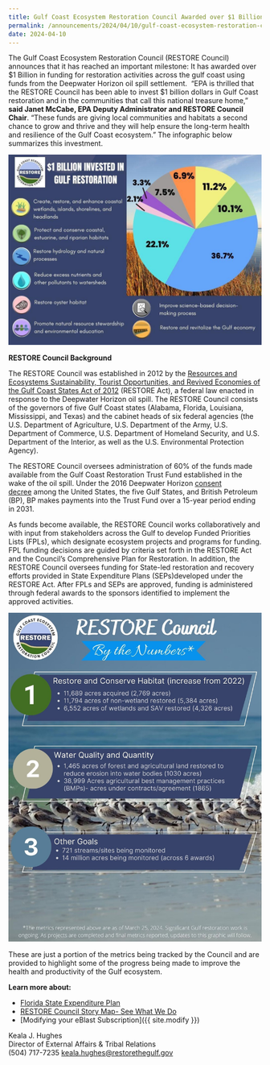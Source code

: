 ```yaml
---
title: Gulf Coast Ecosystem Restoration Council Awarded over $1 Billion  in Gulf Coast Restoration Activities
permalink: /announcements/2024/04/10/gulf-coast-ecosystem-restoration-council-awarded-over-1-billion-gulf-coast/
date: 2024-04-10
---
```


The Gulf Coast Ecosystem Restoration Council (RESTORE Council) announces that it has reached an important milestone: It has awarded over $1 Billion in funding for restoration activities across the gulf coast using funds from the Deepwater Horizon oil spill settlement.  “EPA is thrilled that the RESTORE Council has been able to invest $1 billion dollars in Gulf Coast restoration and in the communities that call this national treasure home,” **said Janet McCabe, EPA Deputy Administrator and RESTORE Council Chair**. “These funds are giving local communities and habitats a second chance to grow and thrive and they will help ensure the long-term health and resilience of the Gulf Coast ecosystem.” The infographic below summarizes this investment.

![Pie chart showing $1 billion invested in Gulf restoration](/img/1billion_gulfcoastrestoration_eblast.jpg)

**RESTORE Council Background**

The RESTORE Council was established in 2012 by the [Resources and Ecosystems Sustainability, Tourist Opportunities, and Revived Economies of the Gulf Coast States Act of 2012](https://gcc02.safelinks.protection.outlook.com/?url=https%3A%2F%2Fwww.govinfo.gov%2Fcontent%2Fpkg%2FPLAW-112publ141%2Fpdf%2FPLAW-112publ141.pdf&data=05%7C02%7Celwilson%40contractor.usgs.gov%7C8deb28fed54e45f7e4c408dc58b87a63%7C0693b5ba4b184d7b9341f32f400a5494%7C0%7C0%7C638482797043269267%7CUnknown%7CTWFpbGZsb3d8eyJWIjoiMC4wLjAwMDAiLCJQIjoiV2luMzIiLCJBTiI6Ik1haWwiLCJXVCI6Mn0%3D%7C0%7C%7C%7C&sdata=Ww9cqIqVziF1WqpLAEInqjg5iCDhplfLBKzDocpT95E%3D&reserved=0) (RESTORE Act), a federal law enacted in response to the Deepwater Horizon oil spill. The RESTORE Council consists of the governors of five Gulf Coast states (Alabama, Florida, Louisiana, Mississippi, and Texas) and the cabinet heads of six federal agencies (the U.S. Department of Agriculture, U.S. Department of the Army, U.S. Department of Commerce, U.S. Department of Homeland Security, and U.S. Department of the Interior, as well as the U.S. Environmental Protection Agency).  

The RESTORE Council oversees administration of 60% of the funds made available from the Gulf Coast Restoration Trust Fund established in the wake of the oil spill. Under the 2016 Deepwater Horizon [consent decree](https://gcc02.safelinks.protection.outlook.com/?url=https%3A%2F%2Fwww.justice.gov%2Fenrd%2Ffile%2F838066%2Fdownload&data=05%7C02%7Celwilson%40contractor.usgs.gov%7C8deb28fed54e45f7e4c408dc58b87a63%7C0693b5ba4b184d7b9341f32f400a5494%7C0%7C0%7C638482797043279893%7CUnknown%7CTWFpbGZsb3d8eyJWIjoiMC4wLjAwMDAiLCJQIjoiV2luMzIiLCJBTiI6Ik1haWwiLCJXVCI6Mn0%3D%7C0%7C%7C%7C&sdata=cdnDW6kygqP7Nb1p2SL44vaY%2BRk3Y0MQHJsIwj4w8oI%3D&reserved=0) among the United States, the five Gulf States, and British Petroleum (BP), BP makes payments into the Trust Fund over a 15-year period ending in 2031. 

As funds become available, the RESTORE Council works collaboratively and with input from stakeholders across the Gulf to develop Funded Priorities Lists (FPLs), which designate ecosystem projects and programs for funding. FPL funding decisions are guided by criteria set forth in the RESTORE Act and the Council’s Comprehensive Plan for Restoration. In addition, the RESTORE Council oversees funding for State-led restoration and recovery efforts provided in State Expenditure Plans (SEPs)developed under the RESTORE Act. After FPLs and SEPs are approved, funding is administered through federal awards to the sponsors identified to implement the approved activities.

![RESTORE Council by the numbers graphic](/img/RESTORE%20by%20the%20numbers%20v5.jpg)

These are just a portion of the metrics being tracked by the Council and are provided to highlight some of the progress being made to improve the health and productivity of the Gulf ecosystem.

**Learn more about:**

- [Florida State Expenditure Plan](/spill-impact-component/florida)
- [RESTORE Council Story Map- See What We Do](https://restorethegulf.maps.arcgis.com/apps/MapSeries/index.html?appid=fc84cd0bac7540839a43b56936a529ca)
- [Modifying your eBlast Subscription]({{ site.modify }})

Keala J. Hughes  
Director of External Affairs & Tribal Relations  
(504) 717-7235
keala.hughes@restorethegulf.gov
